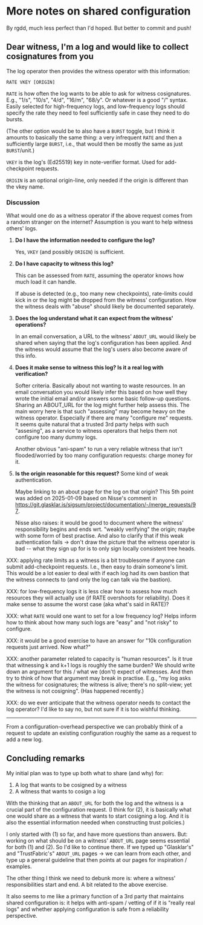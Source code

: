 # More notes on shared configuration

By rgdd, much less perfect than I'd hoped. But better to commit and push!

## Dear witness, I'm a log and would like to collect cosignatures from you

The log operator then provides the witness operator with this information:

    RATE VKEY [ORIGIN]

`RATE` is how often the log wants to be able to ask for witness cosignatures.
E.g., "1/s", "10/s", "4/d", "16/m", "68/y".  Or whatever is a good "/" syntax.
Easily selected for high-frequency logs, and low-frequency logs should specify
the rate they need to feel sufficiently safe in case they need to do bursts.

(The other option would be to also have a `BURST` toggle, but I think it amounts
to basically the same thing: a very infrequent `RATE` and then a sufficiently
large `BURST`, i.e., that would then be mostly the same as just `BURST`/unit.)

`VKEY` is the log's (Ed25519) key in note-verifier format.  Used for
add-checkpoint requests.

`ORIGIN` is an optional origin-line, only needed if the origin is different than
the vkey name.

### Discussion

What would one do as a witness operator if the above request comes from a random
stranger on the internet?  Assumption is you want to help witness others' logs.

  1. **Do I have the information needed to configure the log?**

     Yes, `VKEY` (and possibly `ORIGIN`) is sufficient.

  2. **Do I have capacity to witness this log?**

     This can be assessed from `RATE`, assuming the operator knows how much load
     it can handle.

     If abuse is detected (e.g., too many new checkpoints), rate-limits could
     kick in or the log might be dropped from the witness' configuration.  How
     the witness deals with "abuse" should likely be documented separately.

  3. **Does the log understand what it can expect from the witness'
     operations?**
     
     In an email conversation, a URL to the witness' `ABOUT_URL` would likely be
     shared when saying that the log's configuration has been applied.  And the
     witness would assume that the log's users also become aware of this info.

  4. **Does it make sense to witness this log? Is it a real log with
     verification?**

     Softer criteria.  Basically about not wanting to waste resources.  In an
     email conversation you would likely infer this based on how well they wrote
     the initial email and/or answers some basic follow-up questions.  Sharing
     an ABOUT_URL for the log might further help assess this.  The main worry
     here is that such "assessing" may become heavy on the witness operator.
     Especially if there are many "configure me" requests.  It seems quite
     natural that a trusted 3rd party helps with such "assesing", as a service
     to witness operators that helps them not configure too many dummy logs.

     Another obvious "ani-spam" to run a very reliable witness that isn't
     flooded/worried by too many configuration requests: charge money for it.

  5. **Is the origin reasonable for this request?**  Some kind of weak
     authentication.

     Maybe linking to an about page for the log on that origin?  This 5th point
     was added on 2025-01-09 based on Nisse's comment in
     https://git.glasklar.is/sigsum/project/documentation/-/merge_requests/97.

     Nisse also raises: it would be good to document where the witness'
     responsibility begins and ends wrt. "weakly verifying" the origin; maybe
     with some form of best practise.  And also to clarify that if this weak
     authentication fails -> don't draw the picture that the witness operator is
     bad -- what they sign up for is to only sign locally consistent tree heads.


XXX: applying rate limits as a witness is a bit troublesome if anyone can submit
add-checkpoint requests.  I.e., then easy to drain someone's limit.  This would
be a lot easier to deal with if each log had its own bastion that the witness
connects to (and only the log can talk via the bastion).

XXX: for low-frequency logs it is less clear how to assess how much resources
they will actually use (if RATE overshoots for reliability).  Does it make sense
to assume the worst case (aka what's said in RATE)?

XXX: what `RATE` would one want to set for a low frequency log?  Helps inform
how to think about how many such logs are "easy" and "not risky" to configure.

XXX: it would be a good exercise to have an answer for "10k configuration
requests just arrived. Now what?"

XXX: another parameter related to capacity is "human resources".  Is it true
that witnessing k and k+1 logs is roughly the same burden?  We should write down
an argument for this / what we (don't) expect of witnesses.  And then try to
think of how that argument may break in practise.  E.g., "my log asks the
witness for cosignatures; the witness is alive; there's no split-view; yet the
witness is not cosigning".  (Has happened recently.)

XXX: do we ever anticipate that the witness operator needs to contact the log
operator?  I'd like to say no, but not sure if it is too wishful thinking.

---

From a configuration-overhead perspective we can probably think of a request to
update an existing configuration roughly the same as a request to add a new log.

## Concluding remarks

My initial plan was to type up both what to share (and why) for:

  1. A log that wants to be cosigned by a witness
  2. A witness that wants to cosign a log

With the thinking that an `ABOUT_URL` for both the log and the witness is a
crucial part of the configuration request.  (I think for (2), it is basically
what one would share as a witness that wants to start cosigning a log.  And it
is also the essential information needed when constructing trust policies.)

I only started with (1) so far, and have more questions than answers.  But:
working on what should be on a witness' `ABOUT_URL` page seems essential for
both (1) and (2).  So I'd like to continue there.  If we typed up "Glasklar's"
and "TrustFabric's" `ABOUT_URL` pages -> we can learn from each other, and type
up a general guideline that then points at our pages for inspiration / examples.

The other thing I think we need to debunk more is: where a witness'
responsibilities start and end.  A bit related to the above exercise.

It also seems to me like a primary function of a 3rd party that maintains shared
configuration is: it helps with anti-spam / vetting of if it is "really real
logs" and whether applying configuration is safe from a reliability perspective.
